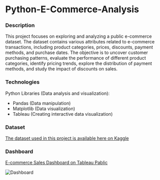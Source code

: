 # Python-E-Commerce-Analysis

### Description
This project focuses on exploring and analyzing a public e-commerce dataset. The dataset contains various attributes related to e-commerce transactions, including product categories, prices, discounts, payment methods, and purchase dates. The objective is to uncover customer purchasing patterns, evaluate the performance of different product categories, identify pricing trends, explore the distribution of payment methods, and study the impact of discounts on sales.

### Technologies
Python Libraries (Data analysis and visualization):
- Pandas (Data manipulation)
- Matplotlib (Data visualization)
- Tableau (Creating interactive data visualization)

### Dataset
[The dataset used in this project is available here on Kaggle](https://www.kaggle.com/datasets/steve1215rogg/e-commerce-dataset/data)

### Dashboard
[E-commerce Sales Dashboard on Tableau Pablic](https://public.tableau.com/app/profile/yulia.yakymenko/viz/E-commerceSalesDashbord/Dashboard)

![Dashboard](https://github.com/user-attachments/assets/5e236336-7cef-465b-868a-883f87290d14)
